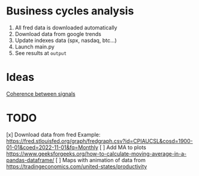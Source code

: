 # Business cycles analysis

1. All fred data is downloaded automatically
2. Download data from google trends
3. Update indexes data (spx, nasdaq, btc...)
4. Launch main.py
5. See results at `output`

# Ideas

[Coherence between signals](https://matplotlib.org/stable/gallery/lines_bars_and_markers/cohere.html#sphx-glr-gallery-lines-bars-and-markers-cohere-py)

# TODO

[x] Download data from fred
Example: https://fred.stlouisfed.org/graph/fredgraph.csv?id=CPIAUCSL&cosd=1900-01-01&coed=2022-11-01&fq=Monthly
[ ] Add MA to plots https://www.geeksforgeeks.org/how-to-calculate-moving-average-in-a-pandas-dataframe/
[ ] Maps with animation of data from https://tradingeconomics.com/united-states/productivity
